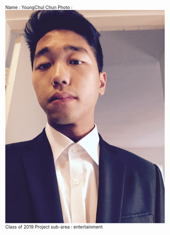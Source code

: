 Name : YoungChul Chun
Photo : ![pic](Image/profile.jpg)
Class of 2019
Project sub-area : entertainment
